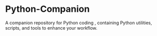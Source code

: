 # Python-Companion
A companion repository for Python coding , containing Python utilities, scripts, and tools to enhance your workflow.
